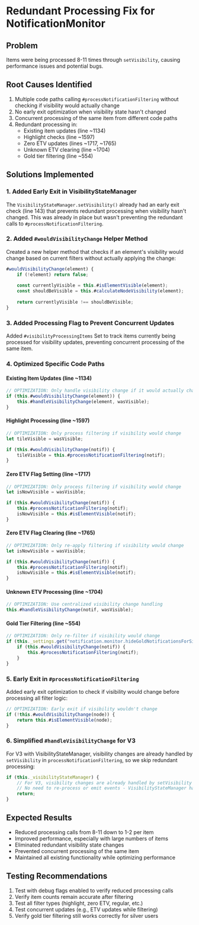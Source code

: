 # Redundant Processing Fix for NotificationMonitor

## Problem
Items were being processed 8-11 times through `setVisibility`, causing performance issues and potential bugs.

## Root Causes Identified
1. Multiple code paths calling `#processNotificationFiltering` without checking if visibility would actually change
2. No early exit optimization when visibility state hasn't changed
3. Concurrent processing of the same item from different code paths
4. Redundant processing in:
   - Existing item updates (line ~1134)
   - Highlight checks (line ~1597)
   - Zero ETV updates (lines ~1717, ~1765)
   - Unknown ETV clearing (line ~1704)
   - Gold tier filtering (line ~554)

## Solutions Implemented

### 1. Added Early Exit in VisibilityStateManager
The `VisibilityStateManager.setVisibility()` already had an early exit check (line 143) that prevents redundant processing when visibility hasn't changed. This was already in place but wasn't preventing the redundant calls to `#processNotificationFiltering`.

### 2. Added `#wouldVisibilityChange` Helper Method
Created a new helper method that checks if an element's visibility would change based on current filters without actually applying the change:
```javascript
#wouldVisibilityChange(element) {
    if (!element) return false;
    
    const currentlyVisible = this.#isElementVisible(element);
    const shouldBeVisible = this.#calculateNodeVisibility(element);
    
    return currentlyVisible !== shouldBeVisible;
}
```

### 3. Added Processing Flag to Prevent Concurrent Updates
Added `#visibilityProcessingItems` Set to track items currently being processed for visibility updates, preventing concurrent processing of the same item.

### 4. Optimized Specific Code Paths

#### Existing Item Updates (line ~1134)
```javascript
// OPTIMIZATION: Only handle visibility change if it would actually change
if (this.#wouldVisibilityChange(element)) {
    this.#handleVisibilityChange(element, wasVisible);
}
```

#### Highlight Processing (line ~1597)
```javascript
// OPTIMIZATION: Only process filtering if visibility would change
let tileVisible = wasVisible;

if (this.#wouldVisibilityChange(notif)) {
    tileVisible = this.#processNotificationFiltering(notif);
}
```

#### Zero ETV Flag Setting (line ~1717)
```javascript
// OPTIMIZATION: Only process filtering if visibility would change
let isNowVisible = wasVisible;

if (this.#wouldVisibilityChange(notif)) {
    this.#processNotificationFiltering(notif);
    isNowVisible = this.#isElementVisible(notif);
}
```

#### Zero ETV Flag Clearing (line ~1765)
```javascript
// OPTIMIZATION: Only re-apply filtering if visibility would change
let isNowVisible = wasVisible;

if (this.#wouldVisibilityChange(notif)) {
    this.#processNotificationFiltering(notif);
    isNowVisible = this.#isElementVisible(notif);
}
```

#### Unknown ETV Processing (line ~1704)
```javascript
// OPTIMIZATION: Use centralized visibility change handling
this.#handleVisibilityChange(notif, wasVisible);
```

#### Gold Tier Filtering (line ~554)
```javascript
// OPTIMIZATION: Only re-filter if visibility would change
if (this._settings.get("notification.monitor.hideGoldNotificationsForSilverUser")) {
    if (this.#wouldVisibilityChange(notif)) {
        this.#processNotificationFiltering(notif);
    }
}
```

### 5. Early Exit in `#processNotificationFiltering`
Added early exit optimization to check if visibility would change before processing all filter logic:
```javascript
// OPTIMIZATION: Early exit if visibility wouldn't change
if (!this.#wouldVisibilityChange(node)) {
    return this.#isElementVisible(node);
}
```

### 6. Simplified `#handleVisibilityChange` for V3
For V3 with VisibilityStateManager, visibility changes are already handled by `setVisibility` in `processNotificationFiltering`, so we skip redundant processing:
```javascript
if (this._visibilityStateManager) {
    // For V3, visibility changes are already handled by setVisibility
    // No need to re-process or emit events - VisibilityStateManager handles it all
    return;
}
```

## Expected Results
- Reduced processing calls from 8-11 down to 1-2 per item
- Improved performance, especially with large numbers of items
- Eliminated redundant visibility state changes
- Prevented concurrent processing of the same item
- Maintained all existing functionality while optimizing performance

## Testing Recommendations
1. Test with debug flags enabled to verify reduced processing calls
2. Verify item counts remain accurate after filtering
3. Test all filter types (highlight, zero ETV, regular, etc.)
4. Test concurrent updates (e.g., ETV updates while filtering)
5. Verify gold tier filtering still works correctly for silver users
